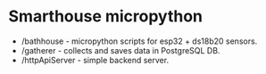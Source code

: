 # Smarthouse micropython

+ /bathhouse - micropython scripts for esp32 + ds18b20 sensors.
+ /gatherer - collects and saves data in PostgreSQL DB.
+ /httpApiServer - simple backend server.
